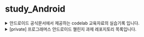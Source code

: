 # study_Android

<details>
<summary>안드로이드 공식문서에서 제공하는 codelab 교육자료의 실습기록 입니다.</summary>

- [Android Basics in Kotlin](https://developer.android.com/courses/android-basics-kotlin/course)

- [Android kotlin fundamental](https://developer.android.com/courses/kotlin-android-fundamentals/overview)

- [Android kotlin advanced](https://developer.android.com/courses/kotlin-android-advanced/overview)


</details>

<details>
<summary>[private] 프로그래머스 안드로이드 챌린지 과제 레포지토리 목록입니다.</summary>

- [K-MOOC 강좌정보 서비스](https://github.com/KIMTHE/K-MOOC-service)

- [2022 와디즈 개발자 채용 챌린지](https://github.com/KIMTHE/Wadiz-challenge)

</details>
